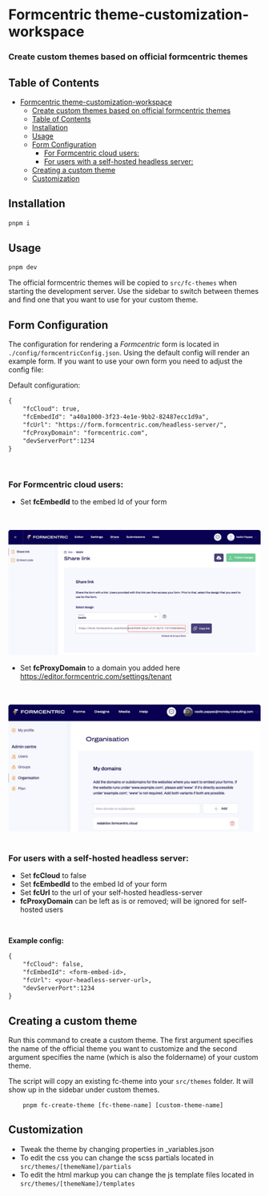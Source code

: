 # Formcentric theme-customization-workspace
### Create custom themes based on official formcentric themes

## Table of Contents
- [Formcentric theme-customization-workspace](#formcentric-theme-customization-workspace)
    - [Create custom themes based on official formcentric themes](#create-custom-themes-based-on-official-formcentric-themes)
  - [Table of Contents](#table-of-contents)
  - [Installation](#installation)
  - [Usage](#usage)
  - [Form Configuration](#form-configuration)
    - [For Formcentric cloud users:](#for-formcentric-cloud-users)
    - [For users with a self-hosted headless server:](#for-users-with-a-self-hosted-headless-server)
  - [Creating a custom theme](#creating-a-custom-theme)
  - [Customization](#customization)

## Installation

```bash
pnpm i
```

## Usage
```bash
pnpm dev
```

The official formcentric themes will be copied to ```src/fc-themes``` when starting the development server. Use the sidebar to switch between themes and find one that you want to use for your custom theme.

## Form Configuration
The configuration for rendering a *Formcentric* form is located in ```./config/formcentricConfig.json```. Using the default config will render an example form. If you want to use your own form you need to adjust the config file:

Default configuration:
```
{
    "fcCloud": true,
    "fcEmbedId": "a40a1000-3f23-4e1e-9bb2-82487ecc1d9a",
    "fcUrl": "https://form.formcentric.com/headless-server/",
    "fcProxyDomain": "formcentric.com",
    "devServerPort":1234
}
```
<br>

### For Formcentric cloud users:
- Set **fcEmbedId** to the embed Id of your form
<br>
<br>
<img src="./assets/embed-id.png" alt="finding a form embed-id in the fc-cloud" width="800"/>

<br>

- Set **fcProxyDomain** to a domain you added here https://editor.formcentric.com/settings/tenant
<br>
<br>
<img src="./assets/proxy-domain.png" alt="setting a domain inside the admin-center of fc-cloud" width="800"/>
<br>
<br>

### For users with a self-hosted headless server:
- Set **fcCloud** to false
- Set **fcEmbedId** to the embed Id of your form
- Set **fcUrl** to the url of your self-hosted headless-server
- **fcProxyDomain** can be left as is or removed; will be ignored for self-hosted users 

<br>

**Example config:**

```
{
    "fcCloud": false,
    "fcEmbedId": <form-embed-id>,
    "fcUrl": <your-headless-server-url>,
    "devServerPort":1234
}
```

## Creating a custom theme
Run this command to create a custom theme. The first argument specifies the name of the official theme you want to customize and the second argument specifies the name (which is also the foldername) of your custom theme. 

The script will copy an existing fc-theme into your ```src/themes``` folder. It will show up in the sidebar under custom themes.

```
    pnpm fc-create-theme [fc-theme-name] [custom-theme-name]
```

## Customization
- Tweak the theme by changing properties in _variables.json 
- To edit the css you can change the scss partials located in ```src/themes/[themeName]/partials``` 
- To edit the html markup you can change the js template files located in ```src/themes/[themeName]/templates```
